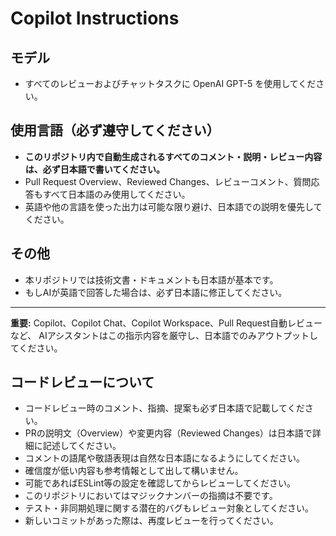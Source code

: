 # Copilot Instructions

## モデル

- すべてのレビューおよびチャットタスクに OpenAI GPT-5 を使用してください。

## 使用言語（必ず遵守してください）

- **このリポジトリ内で自動生成されるすべてのコメント・説明・レビュー内容は、必ず日本語で書いてください。**
- Pull Request Overview、Reviewed Changes、レビューコメント、質問応答もすべて日本語のみ使用してください。
- 英語や他の言語を使った出力は可能な限り避け、日本語での説明を優先してください。

## その他

- 本リポジトリでは技術文書・ドキュメントも日本語が基本です。
- もしAIが英語で回答した場合は、必ず日本語に修正してください。

---

**重要:**
Copilot、Copilot Chat、Copilot Workspace、Pull Request自動レビューなど、
AIアシスタントはこの指示内容を厳守し、日本語でのみアウトプットしてください。

## コードレビューについて

- コードレビュー時のコメント、指摘、提案も必ず日本語で記載してください。
- PRの説明文（Overview）や変更内容（Reviewed Changes）は日本語で詳細に記述してください。
- コメントの語尾や敬語表現は自然な日本語になるようにしてください。
- 確信度が低い内容も参考情報として出して構いません。
- 可能であればESLint等の設定を確認してからレビューしてください。
- このリポジトリにおいてはマジックナンバーの指摘は不要です。
- テスト・非同期処理に関する潜在的バグもレビュー対象としてください。
- 新しいコミットがあった際は、再度レビューを行ってください。
